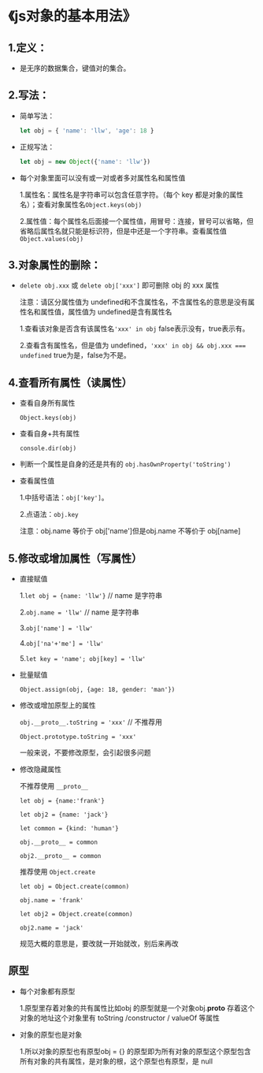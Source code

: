 # 《js对象的基本用法》
## 1.定义：
* 是无序的数据集合，键值对的集合。
## 2.写法：
* 简单写法：
  ```javascript
  let obj = { 'name': 'llw', 'age': 18 }
  ```
* 正规写法：
  ```javascript
  let obj = new Object({'name': 'llw'})
  ```
* 每个对象里面可以没有或一对或者多对属性名和属性值
   
   1.属性名：属性名是字符串可以包含任意字符。（每个 key 都是对象的属性名）；查看对象属性名`Object.keys(obj)`
   
   
   2.属性值：每个属性名后面接一个属性值，用冒号：连接，冒号可以省略，但省略后属性名就只能是标识符，但是中还是一个字符串。查看属性值`Object.values(obj)`

## 3.对象属性的删除：
* `delete obj.xxx` 或 `delete obj['xxx']`
即可删除 obj 的 xxx 属性


   注意：请区分属性值为 undefined和不含属性名，不含属性名的意思是没有属性名和属性值，属性值为 undefined是含有属性名

   1.查看该对象是否含有该属性名`'xxx' in obj` false表示没有，true表示有。

   2.查看含有属性名，但是值为 undefined，`'xxx' in obj && obj.xxx === undefined` true为是，false为不是。

## 4.查看所有属性（读属性）
* 查看自身所有属性
    
    `Object.keys(obj)`
* 查看自身+共有属性
    
    `console.dir(obj)`
* 判断一个属性是自身的还是共有的
`obj.hasOwnProperty('toString')`
* 查看属性值
  
   1.中括号语法：`obj['key']`。

   2.点语法：`obj.key`

   注意：obj.name 等价于 obj['name']但是obj.name 不等价于 obj[name]

## 5.修改或增加属性（写属性）
* 直接赋值
   
   1.`let obj = {name: 'llw'}` // name 是字符串
   
   2.`obj.name = 'llw'` // name 是字符串
   
   3.`obj['name'] = 'llw'` 

   4.`obj['na'+'me'] = 'llw'`
   
   5.`let key = 'name'; obj[key] = 'llw'`
* 批量赋值
  
  `Object.assign(obj, {age: 18, gender: 'man'})`
* 修改或增加原型上的属性
  
  `obj.__proto__.toString = 'xxx'` // 不推荐用

  `Object.prototype.toString = 'xxx'` 

  一般来说，不要修改原型，会引起很多问题
* 修改隐藏属性

   不推荐使用 `__proto__`

   `let obj = {name:'frank'}`

   `let obj2 = {name: 'jack'}`

   `let common = {kind: 'human'}`

   `obj.__proto__ = common`

   `obj2.__proto__ = common`
   
   推荐使用 `Object.create`

  `let obj = Object.create(common)`

  `obj.name = 'frank'`

  `let obj2 = Object.create(common)`

  `obj2.name = 'jack'`

  规范大概的意思是，要改就一开始就改，别后来再改
## 原型
* 每个对象都有原型
  
  1.原型里存着对象的共有属性比如obj 的原型就是一个对象obj.__proto__ 存着这个对象的地址这个对象里有 toString /constructor / valueOf 等属性
* 对象的原型也是对象

  1.所以对象的原型也有原型obj = {} 的原型即为所有对象的原型这个原型包含所有对象的共有属性，是对象的根，这个原型也有原型，是 null








